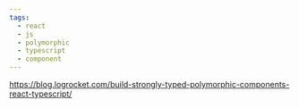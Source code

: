 ```yaml
---
tags:
  - react
  - js
  - polymorphic
  - typescript
  - component
---
```


https://blog.logrocket.com/build-strongly-typed-polymorphic-components-react-typescript/

